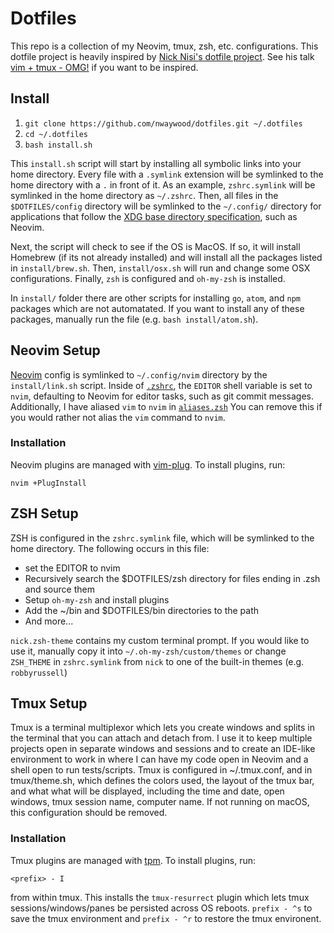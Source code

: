# Dotfiles

This repo is a collection of my Neovim, tmux, zsh, etc. configurations. This dotfile project is heavily inspired by [Nick Nisi's dotfile project](https://github.com/nicknisi/dotfiles). See his talk [vim + tmux - OMG!](https://www.youtube.com/watch?v=5r6yzFEXajQ) if you want to be inspired.

## Install

1. `git clone https://github.com/nwaywood/dotfiles.git ~/.dotfiles`
1. `cd ~/.dotfiles`
1. `bash install.sh`

This `install.sh` script will start by installing all symbolic links into your home directory. Every file with a `.symlink` extension will be symlinked to the home directory with a `.` in front of it. As an example, `zshrc.symlink` will be symlinked in the home directory as `~/.zshrc`. Then, all files in the `$DOTFILES/config` directory will be symlinked to the `~/.config/` directory for applications that follow the [XDG base directory specification](https://specifications.freedesktop.org/basedir-spec/basedir-spec-latest.html), such as Neovim.

Next, the script will check to see if the OS is MacOS. If so, it will install Homebrew (if its not already installed) and will install all the packages listed in `install/brew.sh`. Then, `install/osx.sh` will run and change some OSX configurations. Finally, `zsh` is configured and `oh-my-zsh` is installed.

In `install/` folder there are other scripts for installing `go`, `atom`, and `npm` packages which are not automatated. If you want to install any of these packages, manually run the file (e.g. `bash install/atom.sh`).

## Neovim Setup

[Neovim](https://neovim.io/) config is symlinked to `~/.config/nvim` directory by the `install/link.sh` script. Inside of [`.zshrc`](zsh/zshrc.symlink), the `EDITOR` shell variable is set to `nvim`, defaulting to Neovim for editor tasks, such as git commit messages. Additionally, I have aliased `vim` to `nvim` in [`aliases.zsh`](zsh/aliases.zsh) You can remove this if you would rather not alias the `vim` command to `nvim`.

### Installation

Neovim plugins are managed with [vim-plug](https://github.com/junegunn/vim-plug). To install plugins, run:

`nvim +PlugInstall`

## ZSH Setup

ZSH is configured in the `zshrc.symlink` file, which will be symlinked to the home directory. The following occurs in this file:

- set the EDITOR to nvim
- Recursively search the $DOTFILES/zsh directory for files ending in .zsh and source them
- Setup `oh-my-zsh` and install plugins
- Add the ~/bin and $DOTFILES/bin directories to the path
- And more...

`nick.zsh-theme` contains my custom terminal prompt. If you would like to use it, manually copy it into `~/.oh-my-zsh/custom/themes` or change `ZSH_THEME` in `zshrc.symlink` from `nick` to one of the built-in themes (e.g. `robbyrussell`)

## Tmux Setup

Tmux is a terminal multiplexor which lets you create windows and splits in the terminal that you can attach and detach from. I use it to keep multiple projects open in separate windows and sessions and to create an IDE-like environment to work in where I can have my code open in Neovim and a shell open to run tests/scripts. Tmux is configured in ~/.tmux.conf, and in tmux/theme.sh, which defines the colors used, the layout of the tmux bar, and what what will be displayed, including the time and date, open windows, tmux session name, computer name. If not running on macOS, this configuration should be removed.

### Installation

Tmux plugins are managed with [tpm](https://github.com/tmux-plugins/tpm). To install plugins, run:

`<prefix> - I`

from within tmux. This installs the `tmux-resurrect` plugin which lets tmux sessions/windows/panes be persisted across OS reboots. `prefix - ^s` to save the tmux environment and `prefix - ^r` to restore the tmux environent.

